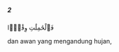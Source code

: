 ##### 2

<span class="ayah">فَٱلْحَٰمِلَٰتِ وِقْرًۭا</span>

<span class="ayah_translation">dan awan yang mengandung hujan,</span>
